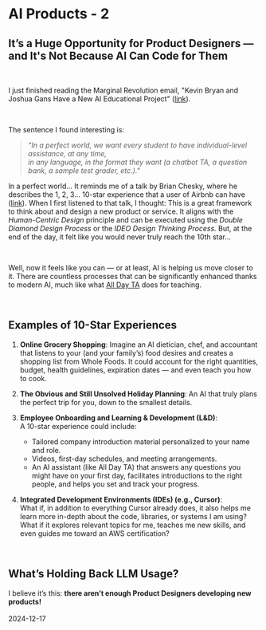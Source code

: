 # AI Products - 2

## It’s a Huge Opportunity for Product Designers — and It's Not Because AI Can Code for Them

<br>

I just finished reading the Marginal Revolution email, "Kevin Bryan and Joshua Gans Have a New AI Educational Project" ([link](https://marginalrevolution.com/marginalrevolution/2024/12/kevin-bryan-and-joshua-gans-have-a-new-ai-project.html)).

<br>

The sentence I found interesting is:

> _"In a perfect world, we want every student to have individual-level assistance, at any time,  
> in any language, in the format they want (a chatbot TA, a question bank, a sample test grader, etc.)."_

In a perfect world... It reminds me of a talk by Brian Chesky, where he describes the 1, 2, 3... 10-star experience that a user of Airbnb can have ([link](https://www.youtube.com/watch?v=V6h_EDcj12k)). When I first listened to that talk, I thought: This is a great framework to think about and design a new product or service. It aligns with the _Human-Centric Design_ principle and can be executed using the _Double Diamond Design Process_ or the _IDEO Design Thinking Process._ But, at the end of the day, it felt like you would never truly reach the 10th star...

<br>

Well, now it feels like you can — or at least, AI is helping us move closer to it. There are countless processes that can be significantly enhanced thanks to modern AI, much like what [All Day TA](https://www.alldayta.com/) does for teaching.

<br>

## Examples of 10-Star Experiences

1. **Online Grocery Shopping**: Imagine an AI dietician, chef, and accountant that listens to your (and your family’s) food desires and creates a shopping list from Whole Foods. It could account for the right quantities, budget, health guidelines, expiration dates — and even teach you how to cook.

2. **The Obvious and Still Unsolved Holiday Planning**: An AI that truly plans the perfect trip for you, down to the smallest details.

3. **Employee Onboarding and Learning & Development (L&D)**:  
   A 10-star experience could include:

   - Tailored company introduction material personalized to your name and role.
   - Videos, first-day schedules, and meeting arrangements.
   - An AI assistant (like All Day TA) that answers any questions you might have on your first day, facilitates introductions to the right people, and helps you set and track your progress.

4. **Integrated Development Environments (IDEs) (e.g., Cursor)**:  
   What if, in addition to everything Cursor already does, it also helps me learn more in-depth about the code, libraries, or systems I am using? What if it explores relevant topics for me, teaches me new skills, and even guides me toward an AWS certification?

<br>

## What’s Holding Back LLM Usage?

I believe it’s this: **there aren’t enough Product Designers developing new products!**
<br />
<br />
2024-12-17
